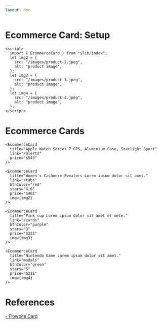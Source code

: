```yaml
---
layout: doc
---
```


<script>
  import { EcommerceCard } from "$lib/index";
  let img2 = {
    src: "/images/product-2.jpeg",
    alt: "product image",
  };
  let img3 = {
    src: "/images/product-3.jpeg",
    alt: "product image",
  };
  let img4 = {
    src: "/images/product-4.jpeg",
    alt: "product image",
  };
</script>

<h1 class="text-3xl w-full dark:text-white">Ecommerce Card: Setup</h1>

```svelte
<script>
  import { EcommerceCard } from "$lib/index";
  let img2 = {
    src: "/images/product-2.jpeg",
    alt: "product image",
  };
  let img3 = {
    src: "/images/product-3.jpeg",
    alt: "product image",
  };
  let img4 = {
    src: "/images/product-4.jpeg",
    alt: "product image",
  };
</script>
```

<h1 class="text-3xl w-full dark:text-white">Ecommerce Cards</h1>

```svelte
<EcommerceCard
  title="Apple Watch Series 7 GPS, Aluminium Case, Starlight Sport"
  link="/alerts"
  price="$543"
/>
```

<div class="container flex flex-wrap mt-8 mx-auto justify-center">
<EcommerceCard
  title="Apple Watch Series 7 GPS, Aluminium Case, Starlight Sport"
  link="/alerts"
  price="$543"
/>
</div>

```svelte
<EcommerceCard
  title="Women's Cashmere Sweaters Lorem ipsum dolor sit amet."
  link="/tabs"
  btnColor="red"
  stars="4.0"
  price="$461"
  img={img2}
/>
```

<div class="container flex flex-wrap mt-8 mx-auto justify-center">
  <EcommerceCard
    title="Women's Cashmere Sweaters Lorem ipsum dolor sit amet."
    link="/tabs"
    btnColor="red"
    stars="4.0"
    price="$461"
    img={img2}
  />
</div>


```svelte
<EcommerceCard
  title="Pink cup Lorem ipsum dolor sit amet et mete."
  link="/cards"
  btnColor="purple"
  stars="3"
  price="$321"
  img={img3}
/>
```

<div class="container flex flex-wrap mt-8 mx-auto justify-center">
  <EcommerceCard
    title="Pink cup Lorem ipsum dolor sit amet et mete."
    link="/cards"
    btnColor="purple"
    stars="3"
    price="$321"
    img={img3}
  />
</div>

```svelte
<EcommerceCard
  title="Nintendo Game Lorem ipsum dolor sit amet."
  link="modals"
  btnColor="green"
  stars="5"
  price="$211"
  img={img4}
/>
```

<div class="container flex flex-wrap mt-8 mx-auto justify-center">
  <EcommerceCard
    title="Nintendo Game Lorem ipsum dolor sit amet."
    link="modals"
    btnColor="green"
    stars="5"
    price="$211"
    img={img4}
  />
</div>

<h1 class="text-3xl w-full dark:text-white pb-8">References</h1>

<p class="dark:text-white text-base"><a href="https://flowbite.com/docs/components/card/" target="_blank">- Flowbite Card</a></p>
